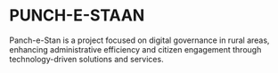 # PUNCH-E-STAAN
Panch-e-Stan is a project focused on digital governance in rural areas, enhancing administrative efficiency and citizen engagement through technology-driven solutions and services.
